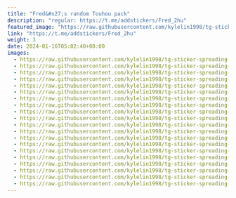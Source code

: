 ```yaml
---
title: "Fred&#x27;s random Touhou pack"
description: "regular: https://t.me/addstickers/Fred_2hu"
featured_image: "https://raw.githubusercontent.com/kylelin1998/tg-sticker-spreading-worldwide-images/main/img/47f77b36-b398-4085-93ae-92d0f439a005.jpg"
link: "https://t.me/addstickers/Fred_2hu"
weight: 3
date: 2024-01-16T05:02:40+08:00
images:
  - https://raw.githubusercontent.com/kylelin1998/tg-sticker-spreading-worldwide-images/main/img/47f77b36-b398-4085-93ae-92d0f439a005.jpg
  - https://raw.githubusercontent.com/kylelin1998/tg-sticker-spreading-worldwide-images/main/img/c74aaf2b-a9f2-4874-9a7a-70bc58de08d6.jpg
  - https://raw.githubusercontent.com/kylelin1998/tg-sticker-spreading-worldwide-images/main/img/0d6096bd-1180-4a78-a21b-cc8a08b270e2.jpg
  - https://raw.githubusercontent.com/kylelin1998/tg-sticker-spreading-worldwide-images/main/img/fbe3926d-d1eb-42df-9137-6e609761cb80.jpg
  - https://raw.githubusercontent.com/kylelin1998/tg-sticker-spreading-worldwide-images/main/img/06950229-3933-40c8-b276-bb179636e66e.jpg
  - https://raw.githubusercontent.com/kylelin1998/tg-sticker-spreading-worldwide-images/main/img/f05ca4fb-0ce7-43d4-94cf-b54ff0f9405a.jpg
  - https://raw.githubusercontent.com/kylelin1998/tg-sticker-spreading-worldwide-images/main/img/1afd8325-c3d9-4fe5-8396-1b1b9b5ab71e.jpg
  - https://raw.githubusercontent.com/kylelin1998/tg-sticker-spreading-worldwide-images/main/img/d6214258-fb59-47f5-807b-b0c69636ab22.jpg
  - https://raw.githubusercontent.com/kylelin1998/tg-sticker-spreading-worldwide-images/main/img/2bae60f2-e03c-4a53-9c21-cf58a9a7db22.jpg
  - https://raw.githubusercontent.com/kylelin1998/tg-sticker-spreading-worldwide-images/main/img/d300d00a-e704-4758-a640-56d7282965af.jpg
  - https://raw.githubusercontent.com/kylelin1998/tg-sticker-spreading-worldwide-images/main/img/bc5a2a25-3f8c-4b45-9283-568df7bfa0dd.jpg
  - https://raw.githubusercontent.com/kylelin1998/tg-sticker-spreading-worldwide-images/main/img/d5dd138a-50a4-4b22-a65d-4b327b32c974.jpg
  - https://raw.githubusercontent.com/kylelin1998/tg-sticker-spreading-worldwide-images/main/img/89900405-88b7-46d2-8b50-1f3c2077934e.jpg
  - https://raw.githubusercontent.com/kylelin1998/tg-sticker-spreading-worldwide-images/main/img/0d2bc414-fde8-4e06-8edb-5b8b3d90bc59.jpg
  - https://raw.githubusercontent.com/kylelin1998/tg-sticker-spreading-worldwide-images/main/img/de03fe63-6975-4d94-9227-8bb17563923b.jpg
  - https://raw.githubusercontent.com/kylelin1998/tg-sticker-spreading-worldwide-images/main/img/301c1df5-0021-457c-99af-45b50d0e6959.jpg
  - https://raw.githubusercontent.com/kylelin1998/tg-sticker-spreading-worldwide-images/main/img/6b7bf30d-b4bf-4bff-907d-f92e21314626.jpg
  - https://raw.githubusercontent.com/kylelin1998/tg-sticker-spreading-worldwide-images/main/img/ea92a448-a035-4f41-99e1-6763336170a8.jpg
  - https://raw.githubusercontent.com/kylelin1998/tg-sticker-spreading-worldwide-images/main/img/13b625cc-aea3-4918-8774-b9a3c7d9c2ae.jpg
  - https://raw.githubusercontent.com/kylelin1998/tg-sticker-spreading-worldwide-images/main/img/545ea009-c9ac-45d1-beac-ce09979feaea.jpg
---
```

